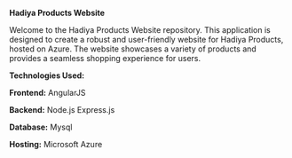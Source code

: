 **Hadiya Products Website**

Welcome to the Hadiya Products Website repository. This application is designed to create a robust and user-friendly website for Hadiya Products, hosted on Azure. The website showcases a variety of products and provides a seamless shopping experience for users.


**Technologies Used:**

**Frontend:**
AngularJS

**Backend:**
Node.js
Express.js

**Database:**
Mysql

**Hosting:**
Microsoft Azure
